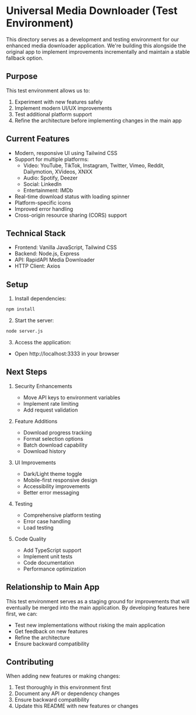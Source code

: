 # Universal Media Downloader (Test Environment)

This directory serves as a development and testing environment for our enhanced media downloader application. We're building this alongside the original app to implement improvements incrementally and maintain a stable fallback option.

## Purpose

This test environment allows us to:
1. Experiment with new features safely
2. Implement modern UI/UX improvements
3. Test additional platform support
4. Refine the architecture before implementing changes in the main app

## Current Features

- Modern, responsive UI using Tailwind CSS
- Support for multiple platforms:
  - Video: YouTube, TikTok, Instagram, Twitter, Vimeo, Reddit, Dailymotion, XVideos, XNXX
  - Audio: Spotify, Deezer
  - Social: LinkedIn
  - Entertainment: IMDb
- Real-time download status with loading spinner
- Platform-specific icons
- Improved error handling
- Cross-origin resource sharing (CORS) support

## Technical Stack

- Frontend: Vanilla JavaScript, Tailwind CSS
- Backend: Node.js, Express
- API: RapidAPI Media Downloader
- HTTP Client: Axios

## Setup

1. Install dependencies:
```bash
npm install
```

2. Start the server:
```bash
node server.js
```

3. Access the application:
- Open http://localhost:3333 in your browser

## Next Steps

1. Security Enhancements
   - Move API keys to environment variables
   - Implement rate limiting
   - Add request validation

2. Feature Additions
   - Download progress tracking
   - Format selection options
   - Batch download capability
   - Download history

3. UI Improvements
   - Dark/Light theme toggle
   - Mobile-first responsive design
   - Accessibility improvements
   - Better error messaging

4. Testing
   - Comprehensive platform testing
   - Error case handling
   - Load testing

5. Code Quality
   - Add TypeScript support
   - Implement unit tests
   - Code documentation
   - Performance optimization

## Relationship to Main App

This test environment serves as a staging ground for improvements that will eventually be merged into the main application. By developing features here first, we can:
- Test new implementations without risking the main application
- Get feedback on new features
- Refine the architecture
- Ensure backward compatibility

## Contributing

When adding new features or making changes:
1. Test thoroughly in this environment first
2. Document any API or dependency changes
3. Ensure backward compatibility
4. Update this README with new features or changes
